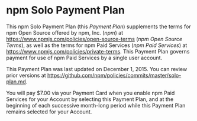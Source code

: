 # npm Solo Payment Plan

This npm Solo Payment Plan (this _Payment Plan_) supplements
the terms for npm Open Source offered by npm, Inc. (_npm_) at
<https://www.npmjs.com/policies/open-source-terms> (_npm Open Source
Terms_), as well as the terms for npm Paid Services (_npm Paid
Services_) at <https://www.npmjs.com/policies/private-terms>. This
Payment Plan governs payment for use of npm Paid Services by a single
user account.

This Payment Plan was last updated on
December 1, 2015.
You can review prior versions at
<https://github.com/npm/policies/commits/master/solo-plan.md>.

You will pay $7.00 via your Payment Card when you enable npm Paid
Services for your Account by selecting this Payment Plan, and at the
beginning of each successive month-long period while this Payment Plan
remains selected for your Account.

